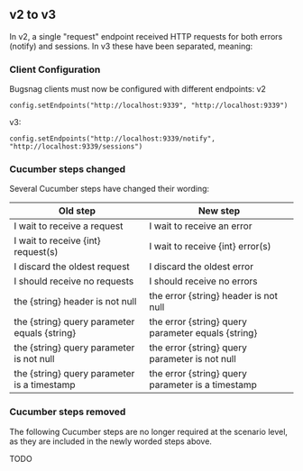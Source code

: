 ## v2 to v3

In v2, a single "request" endpoint received HTTP requests for both errors (notify) and sessions.  In v3 these have 
been separated, meaning:

### Client Configuration

Bugsnag clients must now be configured with different endpoints:
v2
```
config.setEndpoints("http://localhost:9339", "http://localhost:9339")
```
v3:
```
config.setEndpoints("http://localhost:9339/notify", "http://localhost:9339/sessions")
```

### Cucumber steps changed
 
Several Cucumber steps have changed their wording:

Old step | New step
----| -------- | 
I wait to receive a request | I wait to receive an error
I wait to receive {int} request(s) | I wait to receive {int} error(s)
I discard the oldest request | I discard the oldest error
I should receive no requests | I should receive no errors
the {string} header is not null | the error {string} header is not null
the {string} query parameter equals {string} | the error {string} query parameter equals {string}
the {string} query parameter is not null | the error {string} query parameter is not null
the {string} query parameter is a timestamp | the error {string} query parameter is a timestamp

### Cucumber steps removed

The following Cucumber steps are no longer required at the scenario level, as they are included
in the newly worded steps above.

TODO
